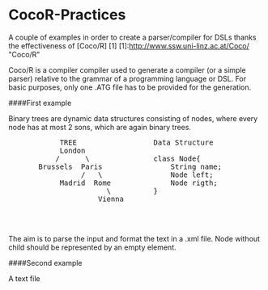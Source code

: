 CocoR-Practices
===============

A couple of examples in order to create a parser/compiler for DSLs thanks the effectiveness of [Coco/R] [1]
  [1]:http://www.ssw.uni-linz.ac.at/Coco/ "Coco/R"

Coco/R is a compiler compiler used to generate a compiler (or a simple parser) relative to the grammar of a programming language or DSL.
For basic purposes, only one .ATG file has to be provided for the generation.  



####First example

Binary trees are dynamic data structures consisting of nodes, where every node has at 
most 2 sons, which are again binary trees. 
 
<pre>
            TREE                  Data Structure               TEXT INPUT                
            London                                            (London
           /      \               class Node{                     (Brussels)  
       Brussels  Paris                String name;                (Paris
                 /   \                Node left;                      (Madrid)
            Madrid  Rome              Node rigth;                     (Rome
                       \          }                                       ()
                     Vienna                                               (Vienna)
                                                                      )
                                                                  )
                                                              )
</pre>

The aim is to parse the input and format the text in a .xml file. Node without child should be represented by an empty element.


####Second example

A text file 

